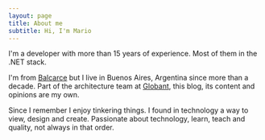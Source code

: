 ```yaml
---
layout: page
title: About me
subtitle: Hi, I'm Mario
---
```


I'm a developer with more than 15 years of experience. Most of them in the .NET stack. 

I'm from [Balcarce](https://en.wikipedia.org/wiki/Balcarce,_Buenos_Aires) but I live in Buenos Aires, Argentina since more than a decade. Part of the architecture team at [Globant](https://www.globant.com/), this blog, its content and opinions are my own.

Since I remember I enjoy tinkering things. I found in technology a way to view, design and create. Passionate about technology, learn, teach and quality, not always in that order.

